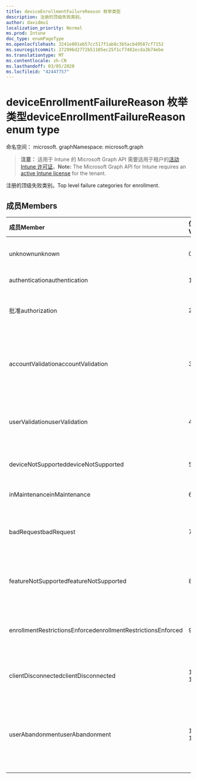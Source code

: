 ```yaml
---
title: deviceEnrollmentFailureReason 枚举类型
description: 注册的顶级失败类别。
author: davidmu1
localization_priority: Normal
ms.prod: Intune
doc_type: enumPageType
ms.openlocfilehash: 3241e801eb57cc517f1ab8c3b5acb49587cf7152
ms.sourcegitcommit: 272996d2772b51105ec25f1cf7482ecda3b74ebe
ms.translationtype: MT
ms.contentlocale: zh-CN
ms.lasthandoff: 03/05/2020
ms.locfileid: "42447757"
---
```

# <a name="deviceenrollmentfailurereason-enum-type"></a><span data-ttu-id="b6e23-103">deviceEnrollmentFailureReason 枚举类型</span><span class="sxs-lookup"><span data-stu-id="b6e23-103">deviceEnrollmentFailureReason enum type</span></span>

<span data-ttu-id="b6e23-104">命名空间： microsoft. graph</span><span class="sxs-lookup"><span data-stu-id="b6e23-104">Namespace: microsoft.graph</span></span>

> <span data-ttu-id="b6e23-105">**注意：** 适用于 Intune 的 Microsoft Graph API 需要适用于租户的[活动 Intune 许可证](https://go.microsoft.com/fwlink/?linkid=839381)。</span><span class="sxs-lookup"><span data-stu-id="b6e23-105">**Note:** The Microsoft Graph API for Intune requires an [active Intune license](https://go.microsoft.com/fwlink/?linkid=839381) for the tenant.</span></span>

<span data-ttu-id="b6e23-106">注册的顶级失败类别。</span><span class="sxs-lookup"><span data-stu-id="b6e23-106">Top level failure categories for enrollment.</span></span>

## <a name="members"></a><span data-ttu-id="b6e23-107">成员</span><span class="sxs-lookup"><span data-stu-id="b6e23-107">Members</span></span>
|<span data-ttu-id="b6e23-108">成员</span><span class="sxs-lookup"><span data-stu-id="b6e23-108">Member</span></span>|<span data-ttu-id="b6e23-109">值</span><span class="sxs-lookup"><span data-stu-id="b6e23-109">Value</span></span>|<span data-ttu-id="b6e23-110">说明</span><span class="sxs-lookup"><span data-stu-id="b6e23-110">Description</span></span>|
|:---|:---|:---|
|<span data-ttu-id="b6e23-111">unknown</span><span class="sxs-lookup"><span data-stu-id="b6e23-111">unknown</span></span>|<span data-ttu-id="b6e23-112">0</span><span class="sxs-lookup"><span data-stu-id="b6e23-112">0</span></span>|<span data-ttu-id="b6e23-113">默认值，失败原因未知。</span><span class="sxs-lookup"><span data-stu-id="b6e23-113">Default value, failure reason is unknown.</span></span>|
|<span data-ttu-id="b6e23-114">authentication</span><span class="sxs-lookup"><span data-stu-id="b6e23-114">authentication</span></span>|<span data-ttu-id="b6e23-115">1 </span><span class="sxs-lookup"><span data-stu-id="b6e23-115">1</span></span>|<span data-ttu-id="b6e23-116">身份验证失败</span><span class="sxs-lookup"><span data-stu-id="b6e23-116">Authentication failed</span></span>|
|<span data-ttu-id="b6e23-117">批准</span><span class="sxs-lookup"><span data-stu-id="b6e23-117">authorization</span></span>|<span data-ttu-id="b6e23-118">2 </span><span class="sxs-lookup"><span data-stu-id="b6e23-118">2</span></span>|<span data-ttu-id="b6e23-119">呼叫已通过身份验证，但未获授权进行注册。</span><span class="sxs-lookup"><span data-stu-id="b6e23-119">Call was authenticated, but not authorized to enroll.</span></span>|
|<span data-ttu-id="b6e23-120">accountValidation</span><span class="sxs-lookup"><span data-stu-id="b6e23-120">accountValidation</span></span>|<span data-ttu-id="b6e23-121">3 </span><span class="sxs-lookup"><span data-stu-id="b6e23-121">3</span></span>|<span data-ttu-id="b6e23-122">无法验证注册帐户。</span><span class="sxs-lookup"><span data-stu-id="b6e23-122">Failed to validate the account for enrollment.</span></span> <span data-ttu-id="b6e23-123">（帐户被阻止，未启用注册）</span><span class="sxs-lookup"><span data-stu-id="b6e23-123">(Account blocked, enrollment not enabled)</span></span>|
|<span data-ttu-id="b6e23-124">userValidation</span><span class="sxs-lookup"><span data-stu-id="b6e23-124">userValidation</span></span>|<span data-ttu-id="b6e23-125">4 </span><span class="sxs-lookup"><span data-stu-id="b6e23-125">4</span></span>|<span data-ttu-id="b6e23-126">无法验证用户。</span><span class="sxs-lookup"><span data-stu-id="b6e23-126">User could not be validated.</span></span> <span data-ttu-id="b6e23-127">（用户不存在，缺少许可证）</span><span class="sxs-lookup"><span data-stu-id="b6e23-127">(User does not exist, missing license)</span></span>|
|<span data-ttu-id="b6e23-128">deviceNotSupported</span><span class="sxs-lookup"><span data-stu-id="b6e23-128">deviceNotSupported</span></span>|<span data-ttu-id="b6e23-129">5 </span><span class="sxs-lookup"><span data-stu-id="b6e23-129">5</span></span>|<span data-ttu-id="b6e23-130">移动设备管理不支持设备。</span><span class="sxs-lookup"><span data-stu-id="b6e23-130">Device is not supported for mobile device management.</span></span>|
|<span data-ttu-id="b6e23-131">inMaintenance</span><span class="sxs-lookup"><span data-stu-id="b6e23-131">inMaintenance</span></span>|<span data-ttu-id="b6e23-132">6 </span><span class="sxs-lookup"><span data-stu-id="b6e23-132">6</span></span>|<span data-ttu-id="b6e23-133">帐户处于维护中。</span><span class="sxs-lookup"><span data-stu-id="b6e23-133">Account is in maintenance.</span></span>|
|<span data-ttu-id="b6e23-134">badRequest</span><span class="sxs-lookup"><span data-stu-id="b6e23-134">badRequest</span></span>|<span data-ttu-id="b6e23-135">7 </span><span class="sxs-lookup"><span data-stu-id="b6e23-135">7</span></span>|<span data-ttu-id="b6e23-136">客户端发送了服务无法理解/支持的请求。</span><span class="sxs-lookup"><span data-stu-id="b6e23-136">Client sent a request that is not understood/supported by the service.</span></span>|
|<span data-ttu-id="b6e23-137">featureNotSupported</span><span class="sxs-lookup"><span data-stu-id="b6e23-137">featureNotSupported</span></span>|<span data-ttu-id="b6e23-138">8 </span><span class="sxs-lookup"><span data-stu-id="b6e23-138">8</span></span>|<span data-ttu-id="b6e23-139">此帐户不支持此注册使用的功能。</span><span class="sxs-lookup"><span data-stu-id="b6e23-139">Feature(s) used by this enrollment are not supported for this account.</span></span>|
|<span data-ttu-id="b6e23-140">enrollmentRestrictionsEnforced</span><span class="sxs-lookup"><span data-stu-id="b6e23-140">enrollmentRestrictionsEnforced</span></span>|<span data-ttu-id="b6e23-141">9 </span><span class="sxs-lookup"><span data-stu-id="b6e23-141">9</span></span>|<span data-ttu-id="b6e23-142">由管理员配置的注册限制阻止了此注册。</span><span class="sxs-lookup"><span data-stu-id="b6e23-142">Enrollment restrictions configured by admin blocked this enrollment.</span></span>|
|<span data-ttu-id="b6e23-143">clientDisconnected</span><span class="sxs-lookup"><span data-stu-id="b6e23-143">clientDisconnected</span></span>|<span data-ttu-id="b6e23-144">10 </span><span class="sxs-lookup"><span data-stu-id="b6e23-144">10</span></span>|<span data-ttu-id="b6e23-145">客户端超时或注册被 enduser 中止。</span><span class="sxs-lookup"><span data-stu-id="b6e23-145">Client timed out or enrollment was aborted by enduser.</span></span>|
|<span data-ttu-id="b6e23-146">userAbandonment</span><span class="sxs-lookup"><span data-stu-id="b6e23-146">userAbandonment</span></span>|<span data-ttu-id="b6e23-147">11 </span><span class="sxs-lookup"><span data-stu-id="b6e23-147">11</span></span>|<span data-ttu-id="b6e23-148">注册已被 enduser 放弃。</span><span class="sxs-lookup"><span data-stu-id="b6e23-148">Enrollment was abandoned by enduser.</span></span> <span data-ttu-id="b6e23-149">（Enduser 已开始加入，但无法及时完成它）</span><span class="sxs-lookup"><span data-stu-id="b6e23-149">(Enduser started onboarding but failed to complete it in timely manner)</span></span>|


<!-- {
  "type": "#page.annotation",
  "suppressions": [
     "Warning: Enum deviceEnrollmentFailureReason has some values specified and others unspecified."
  ],
}
-->


